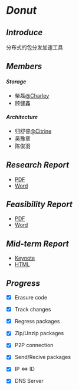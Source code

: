 # *Donut*

## *Introduce*

分布式的包分发加速工具

## *Members*
#### *Storage*
-    柴磊[@Charley](https://github.com/charleyustccs)
-    顾健鑫
#### *Architecture*
-    归舒睿[@Citrine](https://github.com/CM-BF)
-    吴豫章
-    陈俊羽

## *Research Report*

- [PDF](docs/ResearchReport/分布式包分发系统调研报告.pdf)
- [Word](docs/ResearchReport/分布式包分发系统调研报告.docx)

## *Feasibility Report*

- [PDF](docs/FeasibilityReport/可行性分析.pdf)
- [Word](docs/FeasibilityReport/可行性分析.docx)

## *Mid-term Report*

- [Keynote](docs/Mid-termReport/donut.key)
- [HTML](docs/Mid-termReport/donut)

## *Progress*

- [X] Erasure code
- [X] Track changes
- [X] Regress packages
- [X] Zip/Unzip packages
- [X] P2P connection
- [X] Send/Recive packages
- [X] IP <=> ID
- [X] DNS Server



